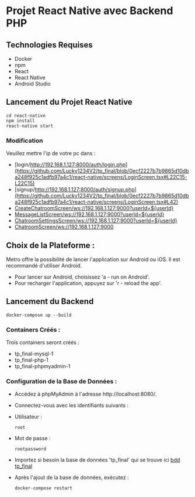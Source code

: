# Projet React Native avec Backend PHP

## Technologies Requises
- Docker
- npm
- React
- React Native
- Android Studio

## Lancement du Projet React Native
    cd react-native
    npm install
    react-native start
### Modification
Veuillez mettre l'ip de votre pc dans :
- [login/http://192.168.1.127:8000/auth/login.php](https://github.com/Lucky1234V2/tp_final/blob/0ecf2227b7b9865d10dba248f925c1adfb97a4c1/react-native/screens/LoginScreen.tsx#L22C15-L22C15)
- [signup/http://192.168.1.127:8000/auth/signup.php](https://github.com/Lucky1234V2/tp_final/blob/0ecf2227b7b9865d10dba248f925c1adfb97a4c1/react-native/screens/LoginScreen.tsx#L42)
- [CreateChatroomScreen/ws://192.168.1.127:9000?userId=${userId}](https://github.com/Lucky1234V2/tp_final/blob/0ecf2227b7b9865d10dba248f925c1adfb97a4c1/react-native/screens/CreateChatroomScreen.tsx#L13)
- [MessageListScreen/ws://192.168.1.127:9000?userId=${userId}](https://github.com/Lucky1234V2/tp_final/blob/0ecf2227b7b9865d10dba248f925c1adfb97a4c1/react-native/screens/MessageListScreen.tsx#L66)
- [ChatroomSettingsScreen/ws://192.168.1.127:9000?userId=${userId}](https://github.com/Lucky1234V2/tp_final/blob/0ecf2227b7b9865d10dba248f925c1adfb97a4c1/react-native/screens/ChatroomSettingsScreen.tsx#L23)
- [ChatroomScreen/ws://192.168.1.127:9000](https://github.com/Lucky1234V2/tp_final/blob/0ecf2227b7b9865d10dba248f925c1adfb97a4c1/react-native/screens/ChatroomScreen.tsx#L48)
## Choix de la Plateforme :
Metro offre la possibilité de lancer l'application sur Android ou iOS. Il est recommandé d'utiliser Android.

- Pour lancer sur Android, choisissez 'a - run on Android'.
- Pour recharger l'application, appuyez sur 'r - reload the app'.

## Lancement du Backend
    docker-compose up --build
### Containers Créés :
Trois containers seront créés :

- tp_final-mysql-1
- tp_final-php-1
- tp_final-phpmyadmin-1

### Configuration de la Base de Données :
- Accédez à phpMyAdmin à l'adresse http://localhost:8080/.
- Connectez-vous avec les identifiants suivants :

- Utilisateur :

      root
  
- Mot de passe :

      rootpassword

- Importez si besoin la base de données 'tp_final' qui se trouve ici
[bdd tp_final](backend/bdd)
- Après l'ajout de la base de données, exécutez :

      docker-compose restart
